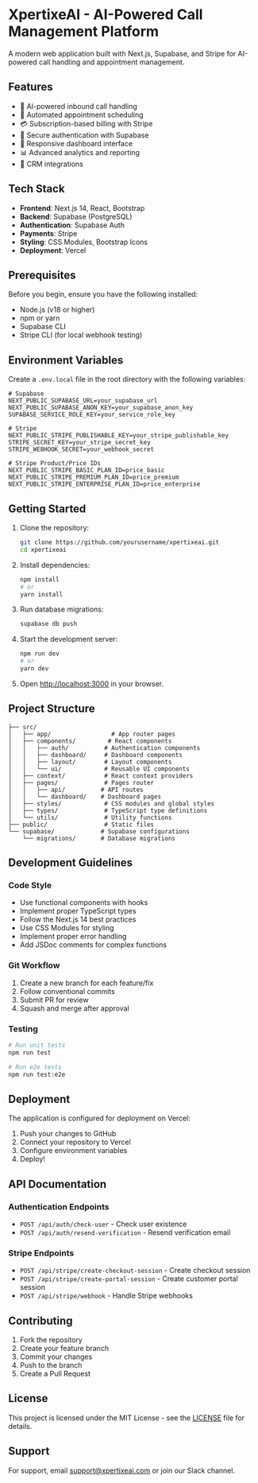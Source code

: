 # XpertixeAI - AI-Powered Call Management Platform

A modern web application built with Next.js, Supabase, and Stripe for AI-powered call handling and appointment management.

## Features

- 🤖 AI-powered inbound call handling
- 📅 Automated appointment scheduling
- 💳 Subscription-based billing with Stripe
- 🔐 Secure authentication with Supabase
- 📱 Responsive dashboard interface
- 📊 Advanced analytics and reporting
- 🔄 CRM integrations

## Tech Stack

- **Frontend**: Next.js 14, React, Bootstrap
- **Backend**: Supabase (PostgreSQL)
- **Authentication**: Supabase Auth
- **Payments**: Stripe
- **Styling**: CSS Modules, Bootstrap Icons
- **Deployment**: Vercel

## Prerequisites

Before you begin, ensure you have the following installed:
- Node.js (v18 or higher)
- npm or yarn
- Supabase CLI
- Stripe CLI (for local webhook testing)

## Environment Variables

Create a `.env.local` file in the root directory with the following variables:

```env
# Supabase
NEXT_PUBLIC_SUPABASE_URL=your_supabase_url
NEXT_PUBLIC_SUPABASE_ANON_KEY=your_supabase_anon_key
SUPABASE_SERVICE_ROLE_KEY=your_service_role_key

# Stripe
NEXT_PUBLIC_STRIPE_PUBLISHABLE_KEY=your_stripe_publishable_key
STRIPE_SECRET_KEY=your_stripe_secret_key
STRIPE_WEBHOOK_SECRET=your_webhook_secret

# Stripe Product/Price IDs
NEXT_PUBLIC_STRIPE_BASIC_PLAN_ID=price_basic
NEXT_PUBLIC_STRIPE_PREMIUM_PLAN_ID=price_premium
NEXT_PUBLIC_STRIPE_ENTERPRISE_PLAN_ID=price_enterprise
```

## Getting Started

1. Clone the repository:
   ```bash
   git clone https://github.com/yourusername/xpertixeai.git
   cd xpertixeai
   ```

2. Install dependencies:
   ```bash
   npm install
   # or
   yarn install
   ```

3. Run database migrations:
   ```bash
   supabase db push
   ```

4. Start the development server:
   ```bash
   npm run dev
   # or
   yarn dev
   ```

5. Open [http://localhost:3000](http://localhost:3000) in your browser.

## Project Structure

```
├── src/
│   ├── app/                 # App router pages
│   ├── components/         # React components
│   │   ├── auth/          # Authentication components
│   │   ├── dashboard/     # Dashboard components
│   │   ├── layout/        # Layout components
│   │   └── ui/            # Reusable UI components
│   ├── context/           # React context providers
│   ├── pages/             # Pages router
│   │   ├── api/          # API routes
│   │   └── dashboard/    # Dashboard pages
│   ├── styles/            # CSS modules and global styles
│   ├── types/             # TypeScript type definitions
│   └── utils/             # Utility functions
├── public/                # Static files
└── supabase/             # Supabase configurations
    └── migrations/       # Database migrations
```

## Development Guidelines

### Code Style

- Use functional components with hooks
- Implement proper TypeScript types
- Follow the Next.js 14 best practices
- Use CSS Modules for styling
- Implement proper error handling
- Add JSDoc comments for complex functions

### Git Workflow

1. Create a new branch for each feature/fix
2. Follow conventional commits
3. Submit PR for review
4. Squash and merge after approval

### Testing

```bash
# Run unit tests
npm run test

# Run e2e tests
npm run test:e2e
```

## Deployment

The application is configured for deployment on Vercel:

1. Push your changes to GitHub
2. Connect your repository to Vercel
3. Configure environment variables
4. Deploy!

## API Documentation

### Authentication Endpoints

- `POST /api/auth/check-user` - Check user existence
- `POST /api/auth/resend-verification` - Resend verification email

### Stripe Endpoints

- `POST /api/stripe/create-checkout-session` - Create checkout session
- `POST /api/stripe/create-portal-session` - Create customer portal session
- `POST /api/stripe/webhook` - Handle Stripe webhooks

## Contributing

1. Fork the repository
2. Create your feature branch
3. Commit your changes
4. Push to the branch
5. Create a Pull Request

## License

This project is licensed under the MIT License - see the [LICENSE](LICENSE) file for details.

## Support

For support, email support@xpertixeai.com or join our Slack channel.
